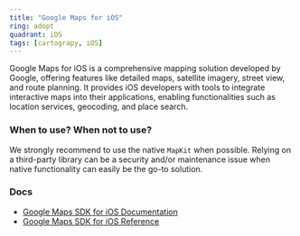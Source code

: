 ```yaml
---
title: "Google Maps for iOS"
ring: adopt
quadrant: iOS
tags: [cartograpy, iOS]
---
```


Google Maps for iOS is a comprehensive mapping solution developed by Google, offering features like detailed maps, satellite imagery, street view, and route planning. It provides iOS developers with tools to integrate interactive maps into their applications, enabling functionalities such as location services, geocoding, and place search.

### When to use? When not to use?

We strongly recommend to use the native `MapKit` when possible. Relying on a third-party library can be a security and/or maintenance issue when native functionality can easily be the go-to solution.

### Docs

- [Google Maps SDK for iOS Documentation](https://developers.google.com/maps/documentation/ios-sdk/intro)
- [Google Maps SDK for iOS Reference](https://developers.google.com/maps/documentation/ios-sdk/reference/)
